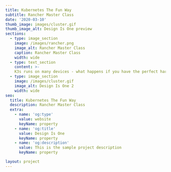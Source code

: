 ```yaml
---
title: Kubernetes The Fun Way
subtitle: Rancher Master Class
date: '2020-03-10'
thumb_image: images/cluster.gif
thumb_image_alt: Design Is One preview
sections:
  - type: image_section
    image: /images/rancher.png
    image_alt: Rancher Master Class
    caption: Rancher Master Class
    width: wide
  - type: text_section
    content: >-
    K3s runs on many devices - what happens if you have the perfect hardware to run it on?\n\nSee how easy it is to build\_a portable Kubernetes cluster with a Clusterboard.\n\nI walked the participants\_through the requirements of setting up such a cluster and explained the advantages and disadvantages of running production workloads on Arm devices. (including running ceph on USB flash drives).\n\nDuring the session, participants\_got access to an interactive environment where I\_tried to debug and fix the crashes of the live application.\n\n[Episode 01 - GitHub](https://github.com/danacr/Kubernetes-The-Fun-Way/blob/master/01-portable-kubernetes-cluster/README.md)\n
  - type: image_section
    image: /images/cluster.gif
    image_alt: Design Is One 2
    width: wide
seo:
  title: Kubernetes The Fun Way
  description: Rancher Master Class
  extra:
    - name: 'og:type'
      value: website
      keyName: property
    - name: 'og:title'
      value: Design Is One
      keyName: property
    - name: 'og:description'
      value: This is the sample project description
      keyName: property

layout: project
---
```

